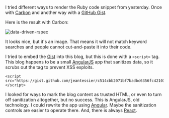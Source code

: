I tried different ways to render the Ruby code snippet from yesterday.  Once
with [Carbon](https://carbon.now.sh/) and another way with a
[GitHub Gist](https://gist.github.com/).

Here is the result with Carbon:

![data-driven-rspec](data-driven-rspec_carbon.png)

It looks nice, but it's an image.  That means it will not match keyword searches
and people cannot cut-and-paste it into their code.

I tried to embed the
[Gist](https://gist.github.com/jeantessier/c514cbb2071bf7badbc6356fc4210313)
into this blog, but this is done with a `<script>` tag.  This blog happens
to be a small [AngularJS](https://angularjs.org/) app that sanitizes data, so
it scrubs out the tag to prevent XSS exploits.

    <script src="https://gist.github.com/jeantessier/c514cbb2071bf7badbc6356fc4210313.js"></script>

<script src="https://gist.github.com/jeantessier/c514cbb2071bf7badbc6356fc4210313.js"></script>

I looked for ways to mark the blog content as trusted HTML, or even to turn off
sanitization altogether, but no success.  This is AngularJS, old technology.  I
could rewrite the app using [Angular](https://angular.io/).  Maybe the
sanitization controls are easier to operate there.  And, there is always
[React](https://reactjs.org/).
